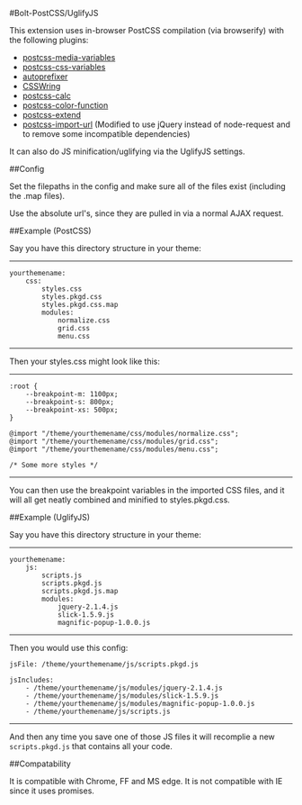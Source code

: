 #Bolt-PostCSS/UglifyJS


This extension uses in-browser PostCSS compilation (via browserify) with the
following plugins:

 * [postcss-media-variables](https://github.com/WolfgangKluge/postcss-media-variables)
 * [postcss-css-variables](https://github.com/MadLittleMods/postcss-css-variables)
 * [autoprefixer](https://github.com/postcss/autoprefixer)
 * [CSSWring](https://github.com/hail2u/node-csswring)
 * [postcss-calc](https://github.com/postcss/postcss-calc)
 * [postcss-color-function](https://github.com/postcss/postcss-color-function)
 * [postcss-extend](https://github.com/travco/postcss-extend)
 * [postcss-import-url](https://github.com/unlight/postcss-import-url) 
 (Modified to use jQuery instead of node-request and to remove some
 incompatible dependencies)
 
It can also do JS minification/uglifying via the UglifyJS settings.

##Config

Set the filepaths in the config and make sure all of the files exist (including
the .map files).

Use the absolute url's, since they are pulled in via a normal AJAX request.

##Example (PostCSS)

Say you have this directory structure in your theme:

---

    yourthemename:
        css:
            styles.css
            styles.pkgd.css
            styles.pkgd.css.map
            modules:
                normalize.css
                grid.css
                menu.css

---

Then your styles.css might look like this:

---

    :root {
        --breakpoint-m: 1100px;
        --breakpoint-s: 800px;
        --breakpoint-xs: 500px;
    }
    
    @import "/theme/yourthemename/css/modules/normalize.css";
    @import "/theme/yourthemename/css/modules/grid.css";
    @import "/theme/yourthemename/css/modules/menu.css";

    /* Some more styles */
    
---
    
You can then use the breakpoint variables in the imported CSS files, and it
will all get neatly combined and minified to styles.pkgd.css.


##Example (UglifyJS)

Say you have this directory structure in your theme:

---

    yourthemename:
        js:
            scripts.js
            scripts.pkgd.js
            scripts.pkgd.js.map
            modules:
                jquery-2.1.4.js
                slick-1.5.9.js
                magnific-popup-1.0.0.js

---

Then you would use this config:

    jsFile: /theme/yourthemename/js/scripts.pkgd.js
    
    jsIncludes:
        - /theme/yourthemename/js/modules/jquery-2.1.4.js
        - /theme/yourthemename/js/modules/slick-1.5.9.js
        - /theme/yourthemename/js/modules/magnific-popup-1.0.0.js
        - /theme/yourthemename/js/scripts.js
        
---

And then any time you save one of those JS files it will recomplie a new
`scripts.pkgd.js` that contains all your code.

##Compatability

It is compatible with Chrome, FF and MS edge. It is not compatible with IE
since it uses promises.

